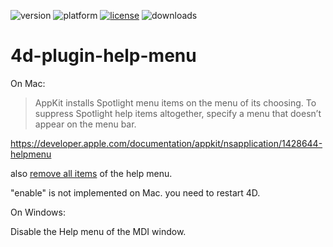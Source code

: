 ![version](https://img.shields.io/badge/version-19%2B-5682DF)
![platform](https://img.shields.io/static/v1?label=platform&message=mac-intel%20|%20mac-arm%20|%20win-64&color=blue)
[![license](https://img.shields.io/github/license/miyako/4d-plugin-help-menu)](LICENSE)
![downloads](https://img.shields.io/github/downloads/miyako/4d-plugin-help-menu/total)

# 4d-plugin-help-menu

On Mac: 

> AppKit installs Spotlight menu items on the menu of its choosing. To suppress Spotlight help items altogether, specify a menu that doesn’t appear on the menu bar.

https://developer.apple.com/documentation/appkit/nsapplication/1428644-helpmenu

also [remove all items](https://developer.apple.com/documentation/appkit/nsmenu/1518234-removeallitems?language=objc) of the help menu.

"enable" is not implemented on Mac. you need to restart 4D.

On Windows:

Disable the Help menu of the MDI window.
